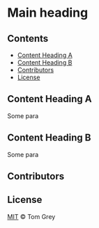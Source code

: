 # Main heading

## Contents

* [Content Heading A](#content-heading-a)
* [Content Heading B](#content-heading-b)
* [Contributors](#contributors)
* [License](#license)

## Content Heading A

Some para

## Content Heading B

Some para

## Contributors

## License

[MIT](LICENSE) © Tom Grey
